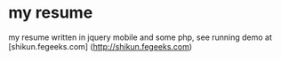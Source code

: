 my resume
======

my resume written in jquery mobile and some php, see running demo at [shikun.fegeeks.com] (http://shikun.fegeeks.com)
